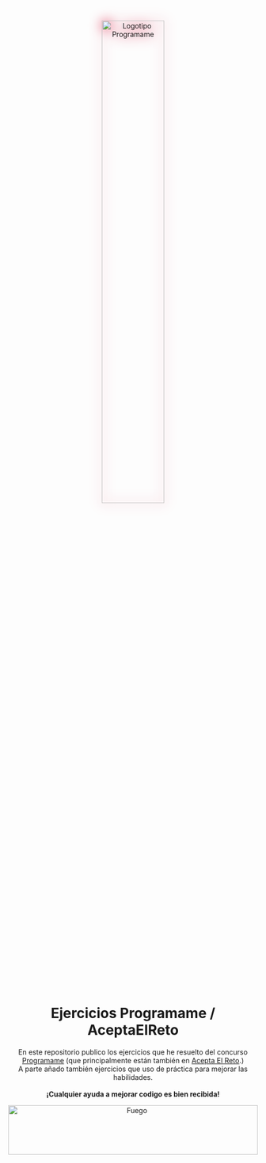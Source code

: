 <p align="center">
  <img src="https://programame.com/files/logo.png" alt="Logotipo Programame" style="width: 50%; height: auto; filter: drop-shadow(0 0 0.75rem crimson);">
</p>

<h1 align="center">Ejercicios Programame / AceptaElReto</h1>

<p align="center">
En este repositorio publico los ejercicios que he resuelto del concurso <a href="https://programame.com/">Programame</a> (que principalmente están también en <a href="https://aceptaelreto.com/">Acepta El Reto</a>.)
  <br>
  A parte añado también ejercicios que uso de práctica para mejorar las habilidades.
  <br><br>
  <b>¡Cualquier ayuda a mejorar codigo es bien recibida!</b>
</p>

<p align="center">
    <img src="https://www.gifsanimados.org/data/media/90/fuego-imagen-animada-0419.gif" alt="Fuego" width="100%" height="100"><br>
</p>
